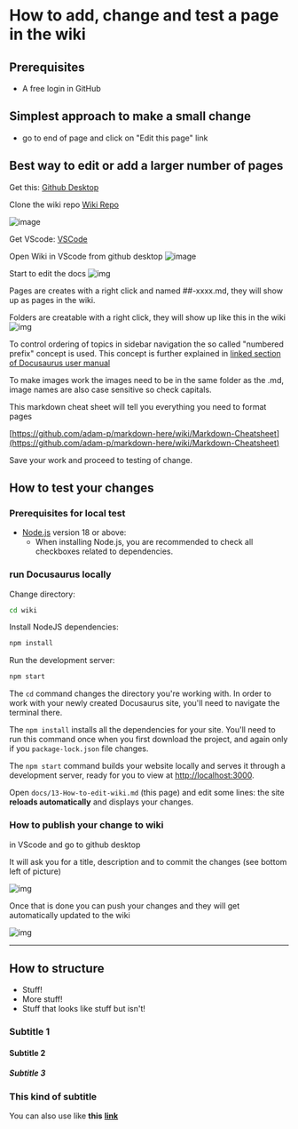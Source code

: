 # How to add, change and test a page in the wiki

## Prerequisites

- A free login in GitHub

## Simplest approach to make a small change

- go to end of page and click on "Edit this page" link

## Best way to edit or add a larger number of pages

Get this:
[Github Desktop](https://desktop.github.com)

Clone the wiki repo
[Wiki Repo](https://github.com/FOME-Tech/wiki)

![image](Clone.JPG)

Get VScode:
[VSCode](https://code.visualstudio.com)

Open Wiki in VScode from github desktop
![image](VScode.JPG)

Start to edit the docs
![img](Docs.JPG)

Pages are creates with a right click and named ##-xxxx.md, they will show up as pages in the wiki.

Folders are creatable with a right click, they will show up like this in the wiki
![img](Folder.JPG)

To control ordering of topics in sidebar navigation the so called "numbered prefix" concept is used.
This concept is further explained in [linked section of Docusaurus user manual](https://docusaurus.io/docs/sidebar/autogenerated#using-number-prefixes)

To make images work the images need to be in the same folder as the .md, image names are also case sensitive so check capitals.

This markdown cheat sheet will tell you everything you need to format pages

[https://github.com/adam-p/markdown-here/wiki/Markdown-Cheatsheet](https://github.com/adam-p/markdown-here/wiki/Markdown-Cheatsheet)

Save your work and proceed to testing of change.

## How to test your changes

### Prerequisites for local test

- [Node.js](https://nodejs.org/en/download/) version 18 or above:
  - When installing Node.js, you are recommended to check all checkboxes related to dependencies.

### run Docusaurus locally

Change directory:

```bash
cd wiki
```

Install NodeJS dependencies:

```bash
npm install
```

Run the development server:

```bash
npm start
```

The `cd` command changes the directory you're working with. In order to work with your newly created Docusaurus site, you'll need to navigate the terminal there.

The `npm install` installs all the dependencies for your site. You'll need to run this command once when you first download the project, and again only if you `package-lock.json` file changes.

The `npm start` command builds your website locally and serves it through a development server, ready for you to view at [http://localhost:3000](http://localhost:3000).

Open `docs/13-How-to-edit-wiki.md` (this page) and edit some lines: the site **reloads automatically** and displays your changes.

### How to publish your change to wiki

in VScode and go to github desktop

It will ask you for a title, description and to commit the changes (see bottom left of picture)

![img](Commit.JPG)

Once that is done you can push your changes and they will get automatically updated to the wiki

![img](Push.JPG)

---

## How to structure

- Stuff!
- More stuff!
- Stuff that looks like stuff but isn't!

### Subtitle 1

#### Subtitle 2

##### Subtitle 3

### This kind of subtitle

You can also use like **this** **[link](https://fome.tech)**
